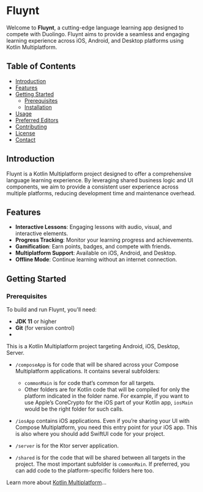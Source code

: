 # Fluynt

Welcome to **Fluynt**, a cutting-edge language learning app designed to compete with Duolingo. Fluynt aims to provide a seamless and engaging learning experience across iOS, Android, and Desktop platforms using Kotlin Multiplatform.

## Table of Contents

- [Introduction](#introduction)
- [Features](#features)
- [Getting Started](#getting-started)
  - [Prerequisites](#prerequisites)
  - [Installation](#installation)
- [Usage](#usage)
- [Preferred Editors](#preferred-editors)
- [Contributing](#contributing)
- [License](#license)
- [Contact](#contact)

## Introduction

Fluynt is a Kotlin Multiplatform project designed to offer a comprehensive language learning experience. By leveraging shared business logic and UI components, we aim to provide a consistent user experience across multiple platforms, reducing development time and maintenance overhead.

## Features

- **Interactive Lessons**: Engaging lessons with audio, visual, and interactive elements.
- **Progress Tracking**: Monitor your learning progress and achievements.
- **Gamification**: Earn points, badges, and compete with friends.
- **Multiplatform Support**: Available on iOS, Android, and Desktop.
- **Offline Mode**: Continue learning without an internet connection.

## Getting Started

### Prerequisites

To build and run Fluynt, you'll need:

- **JDK 11** or higher
- **Git** (for version control)
- 
This is a Kotlin Multiplatform project targeting Android, iOS, Desktop, Server.

* `/composeApp` is for code that will be shared across your Compose Multiplatform applications.
  It contains several subfolders:
  - `commonMain` is for code that’s common for all targets.
  - Other folders are for Kotlin code that will be compiled for only the platform indicated in the folder name.
    For example, if you want to use Apple’s CoreCrypto for the iOS part of your Kotlin app,
    `iosMain` would be the right folder for such calls.

* `/iosApp` contains iOS applications. Even if you’re sharing your UI with Compose Multiplatform, 
  you need this entry point for your iOS app. This is also where you should add SwiftUI code for your project.

* `/server` is for the Ktor server application.

* `/shared` is for the code that will be shared between all targets in the project.
  The most important subfolder is `commonMain`. If preferred, you can add code to the platform-specific folders here too.


Learn more about [Kotlin Multiplatform](https://www.jetbrains.com/help/kotlin-multiplatform-dev/get-started.html)…